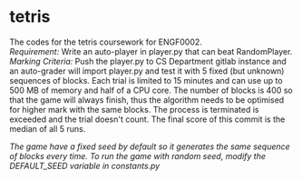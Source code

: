 # tetris
The codes for the tetris coursework for ENGF0002.  
_Requirement:_ Write an auto-player in player.py that can beat RandomPlayer.  
_Marking Criteria:_ Push the player.py to CS Department gitlab instance and an auto-grader will import player.py and test it with 5 fixed (but unknown) sequences of blocks. Each trial is limited to 15 minutes and can use up to 500 MB of memory and half of a CPU core. The number of blocks is 400 so that the game will always finish, thus the algorithm needs to be optimised for higher mark with the same blocks. The process is terminated is exceeded and the trial doesn't count. The final score of this commit is the median of all 5 runs.  
  
_The game have a fixed seed by default so it generates the same sequence of blocks every time. To run the game with random seed, modify the DEFAULT_SEED variable in constants.py_  

